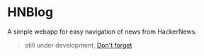 # HNBlog
A simple webapp for easy navigation of news from HackerNews.


> still under development, [Don't forget](https://www.devmaesters.com/blog/15)
